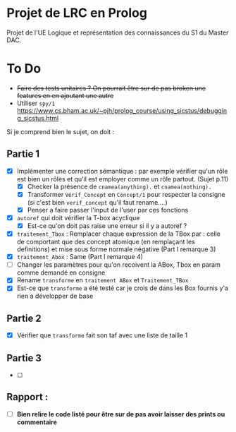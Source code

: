 # Projet de LRC en Prolog
Projet de l'UE Logique et représentation des connaissances du S1 du Master DAC. 

# To Do
- ~~Faire des tests unitaires ? On pourrait être sur de pas broken une features en en ajoutant une autre~~
- Utiliser `spy/1` https://www.cs.bham.ac.uk/~pjh/prolog_course/using_sicstus/debugging_sicstus.html

Si je comprend bien le sujet, on doit : 
## Partie 1
- [X] Implémenter une correction sémantique : par exemple vérifier qu'un rôle est bien un rôles et qu'il est employer comme un rôle partout. (Sujet p.11)
    - [X] Checker la présence de `cnamea(anything).` et `cnamea(nothing).`
    - [X] Transformer `Vérif_Concept` en `Concept/1` pour respecter la consigne (si c'est bien `verif_concept` qu'il faut rename....)
    - [X] Penser a faire passer l'input de l'user par ces fonctions
- [X] `autoref` qui doit vérifier la T-box acyclique
    - [X] Est-ce qu'on doit pas raise une erreur si il y a autoref ?
- [X] `traitement_Tbox` : Remplacer chaque expression de la TBox par : celle de comportant que des concept atomique (en remplaçant les definitions) et mise sous forme normale négative (Part I remarque 3)
- [X] `traitement_Abox` : Same (Part I remarque 4)
- [ ] Changer les paramètres pour qu'on recoivent la ABox, Tbox en param comme demandé en consigne
- [X] Rename `transforme` en `traitement ABox` et `Traitement_TBox`
- [X] Est-ce que `transforme` a été testé car je crois de dans les Box fournis y'a rien a développer de base

## Partie 2
- [X] Vérifier que `transforme` fait son taf avec une liste de taille 1

## Partie 3
- [ ] 

## Rapport : 
- [ ] **Bien relire le code listé pour être sur de pas avoir laisser des prints ou commentaire**
